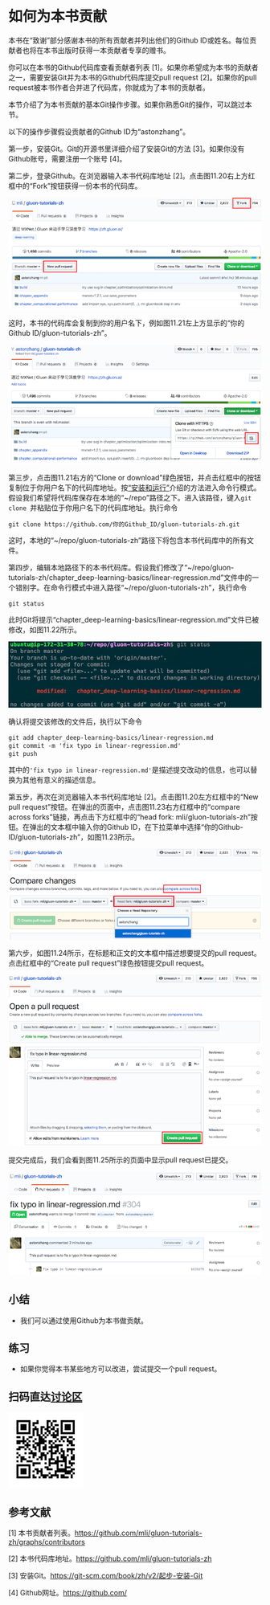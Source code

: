 # 如何为本书贡献

本书在“致谢”部分感谢本书的所有贡献者并列出他们的Github ID或姓名。每位贡献者也将在本书出版时获得一本贡献者专享的赠书。

你可以在本书的Github代码库查看贡献者列表 [1]。如果你希望成为本书的贡献者之一，需要安装Git并为本书的Github代码库提交pull request [2]。如果你的pull request被本书作者合并进了代码库，你就成为了本书的贡献者。

本节介绍了为本书贡献的基本Git操作步骤。如果你熟悉Git的操作，可以跳过本节。

以下的操作步骤假设贡献者的Github ID为“astonzhang”。

第一步，安装Git。Git的开源书里详细介绍了安装Git的方法 [3]。如果你没有Github账号，需要注册一个账号 [4]。

第二步，登录Github。在浏览器输入本书代码库地址 [2]。点击图11.20右上方红框中的“Fork”按钮获得一份本书的代码库。

![点击右上方红框中的“Fork”按钮可获得一份本书的代码库。点击左方“New pull request”按钮可提交pull request。](../img/contrib01.png)


这时，本书的代码库会复制到你的用户名下，例如图11.21左上方显示的“你的Github ID/gluon-tutorials-zh”。

![点击右方的“Clone or download”绿色按钮，并点击红框中的按钮复制位于你用户名下的代码库地址。](../img/contrib02.png)


第三步，点击图11.21右方的“Clone or download”绿色按钮，并点击红框中的按钮复制位于你用户名下的代码库地址。按[“安装和运行”](../chapter_prerequisite/install.md)介绍的方法进入命令行模式。假设我们希望将代码库保存在本地的“~/repo”路径之下。进入该路径，键入`git clone `并粘贴位于你用户名下的代码库地址。执行命令

```
git clone https://github.com/你的Github_ID/gluon-tutorials-zh.git
```

这时，本地的“~/repo/gluon-tutorials-zh”路径下将包含本书代码库中的所有文件。


第四步，编辑本地路径下的本书代码库。假设我们修改了“~/repo/gluon-tutorials-zh/chapter_deep-learning-basics/linear-regression.md”文件中的一个错别字。在命令行模式中进入路径“~/repo/gluon-tutorials-zh”，执行命令

```
git status
```

此时Git将提示“chapter_deep-learning-basics/linear-regression.md”文件已被修改，如图11.22所示。

![Git提示“chapter_deep-learning-basics/linear-regression.md”文件已被修改。](../img/contrib03.png)

确认将提交该修改的文件后，执行以下命令

```
git add chapter_deep-learning-basics/linear-regression.md
git commit -m 'fix typo in linear-regression.md'
git push
```

其中的`'fix typo in linear-regression.md'`是描述提交改动的信息，也可以替换为其他有意义的描述信息。


第五步，再次在浏览器输入本书代码库地址 [2]。点击图11.20左方红框中的“New pull request”按钮。在弹出的页面中，点击图11.23右方红框中的“compare across forks”链接，再点击下方红框中的“head fork: mli/gluon-tutorials-zh”按钮。在弹出的文本框中输入你的Github ID，在下拉菜单中选择“你的Github-ID/gluon-tutorials-zh”，如图11.23所示。


![选择改动来源所在的代码库。](../img/contrib04.png)


第六步，如图11.24所示，在标题和正文的文本框中描述想要提交的pull request。点击红框中的“Create pull request”绿色按钮提交pull request。

![描述并提交pull request。](../img/contrib05.png)


提交完成后，我们会看到图11.25所示的页面中显示pull request已提交。

![显示pull request已提交。](../img/contrib06.png)




## 小结

* 我们可以通过使用Github为本书做贡献。


## 练习

* 如果你觉得本书某些地方可以改进，尝试提交一个pull request。


## 扫码直达[讨论区](https://discuss.gluon.ai/t/topic/7570)

![](../img/qr_how-to-contribute.svg)


## 参考文献

[1] 本书贡献者列表。https://github.com/mli/gluon-tutorials-zh/graphs/contributors

[2] 本书代码库地址。https://github.com/mli/gluon-tutorials-zh

[3] 安装Git。https://git-scm.com/book/zh/v2/起步-安装-Git

[4] Github网址。https://github.com/
